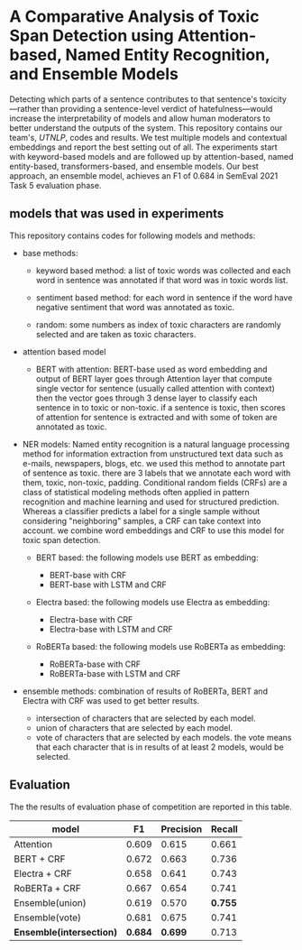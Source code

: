 # A Comparative Analysis of Toxic Span Detection using Attention-based, Named Entity Recognition, and Ensemble Models

Detecting which parts of a sentence contributes to that sentence's toxicity&mdash;rather than providing a sentence-level verdict of hatefulness&mdash;would increase the interpretability of models and allow human moderators to better understand the outputs of the system. This repository contains our team's, *UTNLP*, codes and results. We test multiple models and contextual embeddings and report the best setting out of all. The experiments start with keyword-based models and are followed up by attention-based, named entity-based, transformers-based, and ensemble models. Our best approach, an ensemble model, achieves an F1 of 0.684 in SemEval 2021 Task 5 evaluation phase.

## models that was used in experiments

This repository contains codes for following models and methods:

- base methods:
    - keyword based method: a list of toxic words was collected and each word in sentence was annotated if that word was in toxic words list.
    
    - sentiment based method: for each word in sentence if the word have negative sentiment that word was annotated as toxic.
    
    - random: some numbers as index of toxic characters are randomly selected and are taken as toxic characters.

- attention based model
    - BERT with attention: BERT-base used as word embedding and output of BERT layer goes through Attention layer that compute single vector for sentence (usually called attention with context) then the vector goes through 3 dense layer to classify each sentence in to toxic or non-toxic. if a sentence is toxic, then scores of attention for sentence is extracted and with some of token are annotated as toxic.

- NER models: Named entity recognition is a natural language processing method for information extraction from unstructured text data such as e-mails, newspapers, blogs, etc. we used this method to annotate part of sentence as toxic. there are 3 labels that we annotate each word with them, toxic, non-toxic, padding. Conditional random fields (CRFs) are a class of statistical modeling methods often applied in pattern recognition and machine learning and used for structured prediction. Whereas a classifier predicts a label for a single sample without considering "neighboring" samples, a CRF can take context into account. we combine word embeddings and CRF to use this model for toxic span detection.
    
    - BERT based: the following models use BERT as embedding:
        - BERT-base with CRF    
        - BERT-base with LSTM and CRF
    
    - Electra based: the following models use Electra as embedding:
        - Electra-base with CRF
        - Electra-base with LSTM and CRF

    - RoBERTa based: the following models use RoBERTa as embedding:
        - RoBERTa-base with CRF
        - RoBERTa-base with LSTM and CRF

- ensemble methods: combination of results of RoBERTa, BERT and Electra with CRF was used to get better results.
    - intersection of characters that are selected by each model.
    - union of characters that are selected by each model.
    - vote of characters that are selected by each models. the vote means that each character that is in results of at least 2 models, would be selected.

## Evaluation

The the results of evaluation phase of competition are reported in this table.

| model | F1 | Precision | Recall |
|-------|----|-----------|--------|
|Attention|0.609|0.615|0.661|
|BERT + CRF|0.672|0.663|0.736|
|Electra + CRF|0.658|0.641|0.743|
|RoBERTa + CRF|0.667|0.654|0.741|
|Ensemble(union)|0.619|0.570|**0.755**|
|Ensemble(vote)|0.681|0.675|0.741|
|**Ensemble(intersection)**|**0.684**|**0.699**|0.713|
